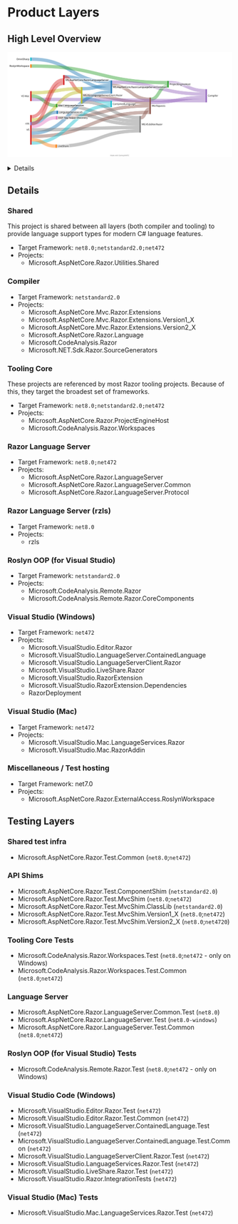 ﻿# Product Layers

## High Level Overview

![Layers](./overview.svg)

<details>
Created with https://www.sankeymatic.com/build/

Input:
```
RoslynWorkspace [1] ProjectEngineHost
MS.AspNetCore.Razor.LanguageServer [1] MS.AspNetCore.Razor.LanguageServer.Common
MS.AspNetCore.Razor.LanguageServer.Common [1] Compiler
MS.AspNetCore.Razor.LanguageServer.Common [1] Workspaces
ProjectEngineHost [1] Compiler
Workspaces [1] Compiler
Workspaces [1] ProjectEngineHost
OOP Tag Helper Discovery [1] Workspaces
MS.VS.Editor.Razor [1] Workspaces
MS.VS.LanguageServerClient.Razor [1] MS.AspNetCore.Razor.LanguageServer
MS.VS.LanguageServerClient.Razor [1] MS.AspNetCore.Razor.LanguageServer.Common
MS.VS.LanguageServerClient.Razor [1] Workspaces
MS.VS.LanguageServerClient.Razor [1] MS.VS.Editor.Razor
MS.VS.LanguageServerClient.Razor [1] ContainedLanguage
LanguageServices.VS [1] MS.VS.Editor.Razor
LiveShare [1] MS.VS.Editor.Razor
Mac.LanguageServices [1] MS.VS.Editor.Razor
VS Mac [1] Compiler
VS Mac [1] MS.VS.LanguageServerClient.Razor
VS Mac [1] Mac.LanguageServices
VS [1] MS.AspNetCore.Razor.LanguageServer
VS [1] MS.AspNetCore.Razor.LanguageServer.Common
VS [1] Workspaces
VS [1] OOP Tag Helper Discovery
VS [1] MS.VS.Editor.Razor
VS [1] ContainedLanguage
VS [1] MS.VS.LanguageServerClient.Razor
VS [1] LanguageServices.VS
VS [1] LiveShare
rzls [1] MS.AspNetCore.Razor.LanguageServer
```
</details>

## Details

### Shared

This project is shared between all layers (both compiler and tooling) to provide language support types for modern C# language features.

- Target Framework: `net8.0;netstandard2.0;net472`
- Projects:
  - Microsoft.AspNetCore.Razor.Utilities.Shared

### Compiler

- Target Framework: `netstandard2.0`
- Projects:
  - Microsoft.AspNetCore.Mvc.Razor.Extensions
  - Microsoft.AspNetCore.Mvc.Razor.Extensions.Version1_X
  - Microsoft.AspNetCore.Mvc.Razor.Extensions.Version2_X
  - Microsoft.AspNetCore.Razor.Language
  - Microsoft.CodeAnalysis.Razor
  - Microsoft.NET.Sdk.Razor.SourceGenerators

### Tooling Core

These projects are referenced by most Razor tooling projects. Because of this, they
target the broadest set of frameworks.

- Target Framework: `net8.0;netstandard2.0;net472`
- Projects:
  - Microsoft.AspNetCore.Razor.ProjectEngineHost
  - Microsoft.CodeAnalysis.Razor.Workspaces

### Razor Language Server

- Target Framework: `net8.0;net472`
- Projects:
  - Microsoft.AspNetCore.Razor.LanguageServer
  - Microsoft.AspNetCore.Razor.LanguageServer.Common
  - Microsoft.AspNetCore.Razor.LanguageServer.Protocol

### Razor Language Server (rzls)

- Target Framework: `net8.0`
- Projects:
  - rzls

### Roslyn OOP (for Visual Studio)

- Target Framework: `netstandard2.0`
- Projects:
  - Microsoft.CodeAnalysis.Remote.Razor
  - Microsoft.CodeAnalysis.Remote.Razor.CoreComponents

### Visual Studio (Windows)

- Target Framework: `net472`
- Projects:
  - Microsoft.VisualStudio.Editor.Razor
  - Microsoft.VisualStudio.LanguageServer.ContainedLanguage
  - Microsoft.VisualStudio.LanguageServerClient.Razor
  - Microsoft.VisualStudio.LiveShare.Razor
  - Microsoft.VisualStudio.RazorExtension
  - Microsoft.VisualStudio.RazorExtension.Dependencies
  - RazorDeployment

### Visual Studio (Mac)

- Target Framework: `net472`
- Projects:
  - Microsoft.VisualStudio.Mac.LanguageServices.Razor
  - Microsoft.VisualStudio.Mac.RazorAddin

### Miscellaneous / Test hosting

- Target Framework: net7.0
- Projects:
  - Microsoft.AspNetCore.Razor.ExternalAccess.RoslynWorkspace

## Testing Layers

### Shared test infra

- Microsoft.AspNetCore.Razor.Test.Common (`net8.0`;`net472`)

### API Shims

- Microsoft.AspNetCore.Razor.Test.ComponentShim (`netstandard2.0`)
- Microsoft.AspNetCore.Razor.Test.MvcShim (`net8.0`;`net472`)
- Microsoft.AspNetCore.Razor.Test.MvcShim.ClassLib (`netstandard2.0`)
- Microsoft.AspNetCore.Razor.Test.MvcShim.Version1_X (`net8.0`;`net472`)
- Microsoft.AspNetCore.Razor.Test.MvcShim.Version2_X (`net8.0`;`net4720`)

### Tooling Core Tests

- Microsoft.CodeAnalysis.Razor.Workspaces.Test (`net8.0`;`net472` - only on Windows)
- Microsoft.CodeAnalysis.Razor.Workspaces.Test.Common (`net8.0`;`net472`)

### Language Server

- Microsoft.AspNetCore.Razor.LanguageServer.Common.Test (`net8.0`)
- Microsoft.AspNetCore.Razor.LanguageServer.Test (`net8.0-windows`)
- Microsoft.AspNetCore.Razor.LanguageServer.Test.Common (`net8.0`;`net472`)

### Roslyn OOP (for Visual Studio) Tests

- Microsoft.CodeAnalysis.Remote.Razor.Test (`net8.0`;`net472` - only on Windows)

### Visual Studio Code (Windows)

- Microsoft.VisualStudio.Editor.Razor.Test (`net472`)
- Microsoft.VisualStudio.Editor.Razor.Test.Common (`net472`)
- Microsoft.VisualStudio.LanguageServer.ContainedLanguage.Test (`net472`)
- Microsoft.VisualStudio.LanguageServer.ContainedLanguage.Test.Common (`net472`)
- Microsoft.VisualStudio.LanguageServerClient.Razor.Test (`net472`)
- Microsoft.VisualStudio.LanguageServices.Razor.Test (`net472`)
- Microsoft.VisualStudio.LiveShare.Razor.Test (`net472`)
- Microsoft.VisualStudio.Razor.IntegrationTests (`net472`)

### Visual Studio (Mac) Tests

- Microsoft.VisualStudio.Mac.LanguageServices.Razor.Test (`net472`)
